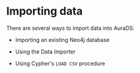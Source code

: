 <div>

<div>

# Importing data

</div>

<div>

There are several ways to import data into AuraDS:

</div>

<div>

-   Importing an existing Neo4j database

-   Using the Data Importer

-   Using Cypher's `LOAD CSV` procedure

</div>

</div>
